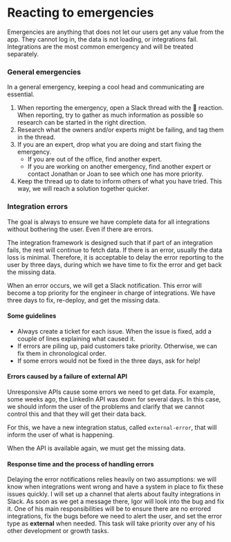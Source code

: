 # Reacting to emergencies

Emergencies are anything that does not let our users get any value from the app. They cannot log in, the data is not loading, or integrations fail. Integrations are the most common emergency and will be treated separately.

### General emergencies

In a general emergency, keeping a cool head and communicating are essential.

1. When reporting the emergency, open a Slack thread with the 🚨 reaction. When reporting, try to gather as much information as possible so research can be started in the right direction.
2. Research what the owners and/or experts might be failing, and tag them in the thread.
3. If you are an expert, drop what you are doing and start fixing the emergency.
   * If you are out of the office, find another expert.
   * If you are working on another emergency, find another expert or contact Jonathan or Joan to see which one has more priority.
4. Keep the thread up to date to inform others of what you have tried. This way, we will reach a solution together quicker.

### Integration errors

The goal is always to ensure we have complete data for all integrations without bothering the user. Even if there are errors.

The integration framework is designed such that if part of an integration fails, the rest will continue to fetch data. If there is an error, usually the data loss is minimal. Therefore, it is acceptable to delay the error reporting to the user by three days, during which we have time to fix the error and get back the missing data.

When an error occurs, we will get a Slack notification. This error will become a top priority for the engineer in charge of integrations. We have three days to fix, re-deploy, and get the missing data.

#### Some guidelines

* Always create a ticket for each issue. When the issue is fixed, add a couple of lines explaining what caused it.
* If errors are piling up, paid customers take priority. Otherwise, we can fix them in chronological order.
* If some errors would not be fixed in the three days, ask for help!

#### Errors caused by a failure of external API

Unresponsive APIs cause some errors we need to get data. For example, some weeks ago, the LinkedIn API was down for several days. In this case, we should inform the user of the problems and clarify that we cannot control this and that they will get their data back.

For this, we have a new integration status, called `external-error`, that will inform the user of what is happening.

When the API is available again, we must get the missing data.

#### Response time and the process of handling errors

Delaying the error notifications relies heavily on two assumptions: we will know when integrations went wrong and have a system in place to fix these issues quickly. I will set up a channel that alerts about faulty integrations in Slack. As soon as we get a message there, Igor will look into the bug and fix it. One of his main responsibilities will be to ensure there are no errored integrations, fix the bugs before we need to alert the user, and set the error type as **external** when needed. This task will take priority over any of his other development or growth tasks.
